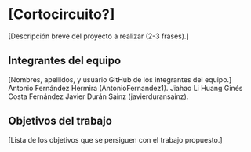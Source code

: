 # [Cortocircuito?]

[Descripción breve del proyecto a realizar (2-3 frases).]

## Integrantes del equipo

[Nombres, apellidos, y usuario GitHub de los integrantes del equipo.]
Antonio Fernández Hermira (AntonioFernandez1).
Jiahao Li Huang
Ginés Costa Fernández
Javier Durán Sainz (javierduransainz).

## Objetivos del trabajo

[Lista de los objetivos que se persiguen con el trabajo propuesto.]
